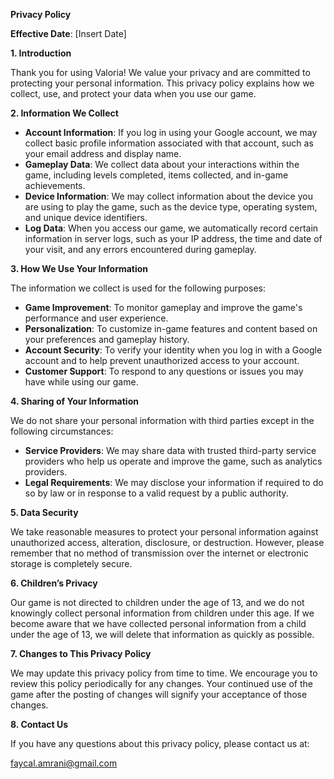**Privacy Policy**

**Effective Date**: [Insert Date]

**1. Introduction**

Thank you for using Valoria! We value your privacy and are committed to protecting your personal information. This privacy policy explains how we collect, use, and protect your data when you use our game.

**2. Information We Collect**

- **Account Information**: If you log in using your Google account, we may collect basic profile information associated with that account, such as your email address and display name.
- **Gameplay Data**: We collect data about your interactions within the game, including levels completed, items collected, and in-game achievements.
- **Device Information**: We may collect information about the device you are using to play the game, such as the device type, operating system, and unique device identifiers.
- **Log Data**: When you access our game, we automatically record certain information in server logs, such as your IP address, the time and date of your visit, and any errors encountered during gameplay.

**3. How We Use Your Information**

The information we collect is used for the following purposes:

- **Game Improvement**: To monitor gameplay and improve the game's performance and user experience.
- **Personalization**: To customize in-game features and content based on your preferences and gameplay history.
- **Account Security**: To verify your identity when you log in with a Google account and to help prevent unauthorized access to your account.
- **Customer Support**: To respond to any questions or issues you may have while using our game.

**4. Sharing of Your Information**

We do not share your personal information with third parties except in the following circumstances:

- **Service Providers**: We may share data with trusted third-party service providers who help us operate and improve the game, such as analytics providers.
- **Legal Requirements**: We may disclose your information if required to do so by law or in response to a valid request by a public authority.

**5. Data Security**

We take reasonable measures to protect your personal information against unauthorized access, alteration, disclosure, or destruction. However, please remember that no method of transmission over the internet or electronic storage is completely secure.

**6. Children’s Privacy**

Our game is not directed to children under the age of 13, and we do not knowingly collect personal information from children under this age. If we become aware that we have collected personal information from a child under the age of 13, we will delete that information as quickly as possible.

**7. Changes to This Privacy Policy**

We may update this privacy policy from time to time. We encourage you to review this policy periodically for any changes. Your continued use of the game after the posting of changes will signify your acceptance of those changes.

**8. Contact Us**

If you have any questions about this privacy policy, please contact us at:

faycal.amrani@gmail.com
